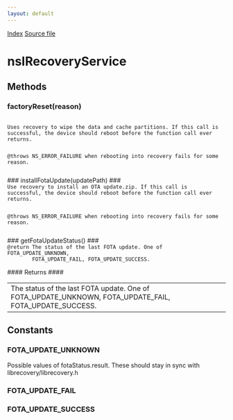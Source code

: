```yaml
---
layout: default
---
```

<div id='links'><a href="../index.html">Index</a>
<a href="http://dxr.mozilla.org/mozilla-central/source/hal/gonk/nsIRecoveryService.idl">Source file</a>
</div>

# nsIRecoveryService #

## Methods ##

### factoryReset(reason) ###
<code>  
Uses recovery to wipe the data and cache partitions. If this call is  
successful, the device should reboot before the function call ever returns.  
  
@throws NS_ERROR_FAILURE when rebooting into recovery fails for some reason.  
  
</code>
### installFotaUpdate(updatePath) ###
<code>  
Use recovery to install an OTA update.zip. If this call is  
successful, the device should reboot before the function call ever returns.  
  
@throws NS_ERROR_FAILURE when rebooting into recovery fails for some reason.  
  
</code>
### getFotaUpdateStatus() ###
<code>  
@return The status of the last FOTA update. One of FOTA_UPDATE_UNKNOWN,  
        FOTA_UPDATE_FAIL, FOTA_UPDATE_SUCCESS.  
  
</code>
#### Returns ####

<table>

<tr>
<td>The status of the last FOTA update. One of FOTA_UPDATE_UNKNOWN,  
        FOTA_UPDATE_FAIL, FOTA_UPDATE_SUCCESS.  
</td>
</tr>

</table>

## Constants ##

### FOTA_UPDATE_UNKNOWN ###
  
Possible values of fotaStatus.result. These should stay in sync with  
librecovery/librecovery.h  
  

### FOTA_UPDATE_FAIL ###

### FOTA_UPDATE_SUCCESS ###
